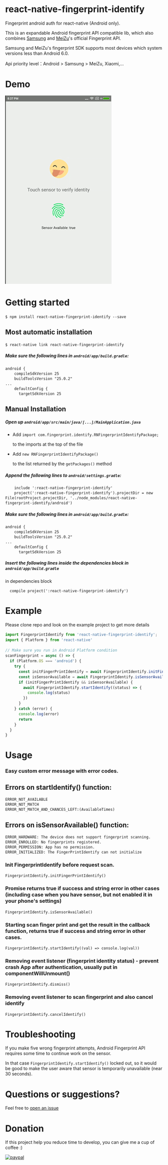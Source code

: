 # react-native-fingerprint-identify

Fingerprint android auth for react-native (Android only).

This is an expandable Android fingerprint API compatible lib, which also combines [Samsung](http://developer.samsung.com/galaxy/pass#) and [MeiZu](http://open-wiki.flyme.cn/index.php?title=%E6%8C%87%E7%BA%B9%E8%AF%86%E5%88%ABAPI)'s official Fingerprint API.

Samsung and MeiZu's fingerprint SDK supports most devices which system versions less than Android 6.0.

Api priority level：Android > Samsung > MeiZu, Xiaomi,...

# Demo


![](./demo.gif)



# Getting started

`$ npm install react-native-fingerprint-identify --save`


## Most automatic installation

`$ react-native link react-native-fingerprint-identify`

##### Make sure the following lines in `android/app/build.gradle`:
```
android {
    compileSdkVersion 25
    buildToolsVersion "25.0.2"
...
    defaultConfig {
      targetSdkVersion 25

```

## Manual Installation

##### Open up `android/app/src/main/java/[...]/MainApplication.java`


  + Add `import com.fingerprint.identify.RNFingerprintIdentifyPackage;`

    to the imports at the top of the file


  + Add `new RNFingerprintIdentifyPackage()`

    to the list returned by the `getPackages()` method

##### Append the following lines to `android/settings.gradle`:
```  	
  	include ':react-native-fingerprint-identify'
  	project(':react-native-fingerprint-identify').projectDir = new File(rootProject.projectDir, '../node_modules/react-native-fingerprint-identify/android')
```

##### Make sure the following lines in `android/app/build.gradle`:
```
android {
    compileSdkVersion 25
    buildToolsVersion "25.0.2"
...
    defaultConfig {
      targetSdkVersion 25

```

##### Insert the following lines inside the dependencies block in `android/app/build.gradle`

in dependencies block
```
  compile project(':react-native-fingerprint-identify')
```  	

# Example

Please clone repo and look on the example project to get more details

```javascript
import FingerprintIdentify from 'react-native-fingerprint-identify';
import { Platform } from 'react-native'

// Make sure you run in Android Platform condition
scanFingerprint = async () => {
  if (Platform.OS === 'android') {
    try {
      const initFingerPrintIdentify = await FingerprintIdentify.initFingerPrintIdentify()
      const isSensorAvailable = await FingerprintIdentify.isSensorAvailable()
      if (initFingerPrintIdentify && isSensorAvailable) {
        await FingerprintIdentify.startIdentify((status) => {
          console.log(status)
        })
      }
    } catch (error) {
      console.log(error)
      return
    }
  }
}

```

# Usage

### Easy custom error message with error codes. ###

## Errors on startIdentify() function:
```
ERROR_NOT_AVAILABLE
ERROR_NOT_MATCH
ERROR_NOT_MATCH_AND_CHANCES_LEFT:(AvailableTimes)
```

## Errors on isSensorAvailable() function:
```
ERROR_HARDWARE: The device does not support fingerprint scanning.
ERROR_ENROLLED: No fingerprints registered.
ERROR_PERMISSION: App has no permission.
ERROR_INITIALIZED: The FingerPrintIdentify can not initialize
```


### Init FingerprintIdentify before request scan. ###
```
FingerprintIdentify.initFingerPrintIdentify()
```


### Promise returns true if success and string error in other cases (including case when you have sensor, but not enabled it in your phone's settings) ###
```
FingerprintIdentify.isSensorAvailable()
```


### Starting scan finger print and get the result in the callback function, returns true if success and string error in other cases. ###
```
FingerprintIdentify.startIdentify((val) => console.log(val))
```


### Removing event listener (fingerprint identity status) - prevent crash App after authentication, usually put in componentWillUnmount() ###
```
FingerprintIdentify.dismiss()
```


### Removing event listener to scan fingerprint and also cancel identify ###
```
FingerprintIdentify.cancelIdentify()
```

# Troubleshooting

If you make five wrong fingerprint attempts, Android Fingerprint API requires some time to continue work on the sensor.

In that case `FingerprintIdentify.startIdentify()` locked out, so it would be good to make the user aware that sensor is temporarily unavailable (near 30 seconds).


# Questions or suggestions?

Feel free to [open an issue](https://github.com/williamtran29/react-native-fingerprint-identify/issues)

# Donation
If this project help you reduce time to develop, you can give me a cup of coffee :)

[![paypal](https://www.paypalobjects.com/en_US/i/btn/btn_donateCC_LG.gif)](https://www.paypal.com/cgi-bin/webscr?cmd=_s-xclick&hosted_button_id=5A4DTX8DE85VN)
